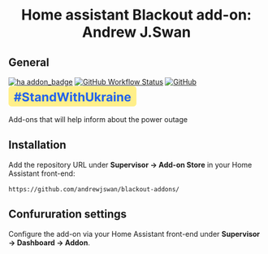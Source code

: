 <div align="center">
<h1>Home assistant Blackout add-on: Andrew J.Swan</h1>
</div>

## General

[![ha addon_badge](https://img.shields.io/badge/HA-Addon-blue.svg)](https://developers.home-assistant.io/docs/add-ons)
[![GitHub Workflow Status](https://img.shields.io/github/actions/workflow/status/andrewjswan/blackout-addons/build.yml?logo=github)](https://github.com/andrewjswan/blackout-addons/actions)
[![GitHub](https://img.shields.io/github/license/andrewjswan/blackout-addons?color=blue)](https://github.com/andrewjswan/blackout-addons/blob/master/LICENSE)
[![StandWithUkraine](https://raw.githubusercontent.com/vshymanskyy/StandWithUkraine/main/badges/StandWithUkraine.svg)](https://github.com/vshymanskyy/StandWithUkraine/blob/main/docs/README.md)

Add-ons that will help inform about the power outage

## Installation

Add the repository URL under **Supervisor → Add-on Store** in your Home Assistant front-end:

    https://github.com/andrewjswan/blackout-addons/

## Confururation settings

Configure the add-on via your Home Assistant front-end under **Supervisor → Dashboard → Addon**.
